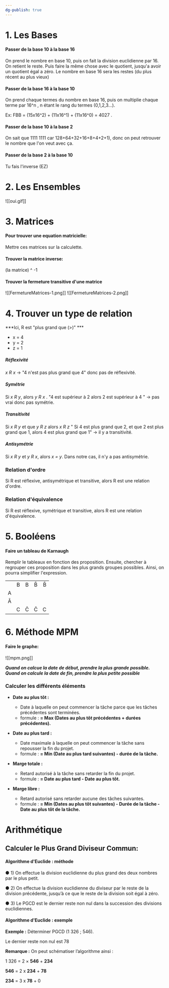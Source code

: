 ```yaml
---
dg-publish: true
---
```


# 1. Les Bases

#### Passer de la base 10 à la base 16

On prend le nombre en base 10, puis on fait la division euclidienne par 16. On retient le reste. Puis faire la même chose avec le quotient, jusqu'a avoir un quotient égal a zéro. Le nombre en base 16 sera les restes (du plus récent au plus vieux)

#### Passer de la base 16 à la base 10

On prend chaque termes du nombre en base 16, puis on multiplie chaque terme par 16^n  , n étant le rang du termes (0,1,2,3...).

Ex: FBB = (15x16^2) + (11x16^1) + (11x16^0) = 4027 . 

#### Passer de la base 10 à la base 2

On sait que 1111 1111 car 128+64+32+16+8+4+2+1), donc on peut retrouver le nombre que l'on veut avec ça.

#### Passer de la base 2 à la base 10

Tu fais l'inverse (EZ)

# 2. Les Ensembles

![[oui.gif]]


# 3. Matrices

#### Pour trouver une equation matricielle: 
Mettre ces matrices sur la calculette. 

#### Trouver la matrice inverse:
(la matrice) ^ -1

#### Trouver la fermeture transitive d'une matrice

![[FermetureMatrices-1.png]]
![[FermetureMatrices-2.png]]

# 4. Trouver un type de relation

***Ici, R est "plus grand  que (>)" ***
- x = 4
- y = 2
- z = 1

##### Réflexivité 

*x R x* -> "4 n'est pas plus grand que 4" donc pas de réflexivité.

##### Symétrie

Si *x R y*, alors *y R x* .  "4 est supérieur à 2 alors 2 est supérieur à 4 " -> pas vrai donc pas symétrie.

##### Transitivité 

Si *x R y* et que *y R z* alors *x R z* " Si 4 est plus grand que 2, et que 2 est plus grand que 1, alors 4 est plus grand que 1" -> il y a transitivité.

##### Antisymétrie

Si *x R y* et *y R x*, alors *x = y*. Dans notre cas, il n'y a pas antisymétrie.

### Relation d'ordre

Si R est réflexive, antisymétrique et transitive, alors R est une relation d'ordre. 

### Relation d'équivalence

Si R est réflexive, symétrique et transitive, alors R est une relation d'équivalence.

# 5. Booléens

#### Faire un tableau de Karnaugh

Remplir le tableaux en fonction des proposition. Ensuite, chercher à regrouper ces proposition dans les plus grands groupes possibles. Ainsi, on pourra simplifier l'expression. 

|       |       |       |       |       |
|---    |:-:    |:-:    |:-:    |--:    |
|        |  B     |B       |B̄       | B̄      |
|   A    |       |       |       |       |
|   Ā    |       |       |       |       |
|        |  C     |C̄       |C̄      | C   |

# 6. Méthode MPM

#### Faire le graphe: 

![[mpm.png]]

***Quand on calcue la date de début, prendre la plus grande possible. Quand on calcule la date de fin, prendre la plus petite possible***

### Calculer les différents éléments 
-   **Date au plus tôt :**
    -   Date à laquelle on peut commencer la tâche parce que les tâches précédentes sont terminées.
    -   formule : **= Max (Dates au plus tôt précédentes + durées précédentes).**  
          
        
-   **Date au plus tard :**
    -   Date maximale à laquelle on peut commencer la tâche sans repousser la fin du projet.
    -   formule : **= Min (Date au plus tard suivantes) - durée de la tâche.**  
          
        
-   **Marge totale :**
    -   Retard autorisé à la tâche sans retarder la fin du projet.
    -   formule : **= Date au plus tard - Date au plus tôt.**  
          
        
-   **Marge libre :**
    -   Retard autorisé sans retarder aucune des tâches suivantes.
    -   formule : **= Min (Dates au plus tôt suivantes) - Durée de la tâche - Date au plus tôt de la tâche.**

# Arithmétique 

## Calculer le Plus Grand Diviseur Commun:

#### Algorithme d'Euclide : méthode

● 1) On effectue la division euclidienne du plus grand des deux nombres par le plus petit.

● 2) On effectue la division euclidienne du diviseur par le reste de la division précédente, jusqu’à ce que le reste de la division soit égal à zéro.

● 3) Le PGCD est le dernier reste non nul dans la succession des divisions euclidiennes.

#### Algorithme d'Euclide : exemple

**Exemple :** Déterminer PGCD (1 326 ; 546).

Le dernier reste non nul est 78

**Remarque :** On peut schématiser l’algorithme ainsi :

1 326 = 2 × **546** + **234**

**546** = 2 x **234** + **78**

**234** = 3 x **78** + 0


